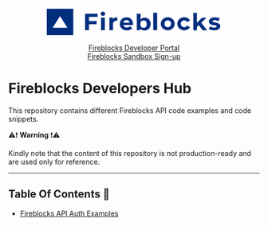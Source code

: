 <p align="center">
  <img src="./logo.svg" width="350" alt="accessibility text">
</p>
<div align="center">

  [Fireblocks Developer Portal](https://developers.fireblocks.com) </br>
  [Fireblocks Sandbox Sign-up](https://www.fireblocks.com/developer-sandbox-sign-up/) </br>
</div>

# Fireblocks Developers Hub

This repository contains different Fireblocks API code examples and code snippets.

⚠️❗ **Warning** ❗⚠️ 

Kindly note that the content of this repository is not production-ready and are used only for reference.

---

## Table Of Contents 📖

- [Fireblocks API Auth Examples](https://github.com/fireblocks/developers-hub/blob/main/authentication_examples/README.md)